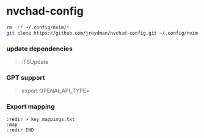 # nvchad-config
```bash
rm -rf ~/.config/nvim/*
git clone https://github.com/jreydman/nvchad-config.git ~/.config/nvim

```
### update dependencies
> :TSUpdate
### GPT support
> export OPENAI_API_TYPE=<value>
### Export mapping
```vim
:redir > key_mappings.txt
:map
:redir END
```
